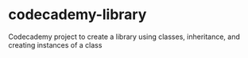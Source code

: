 # codecademy-library
Codecademy project to create a library using classes, inheritance, and creating instances of a class
